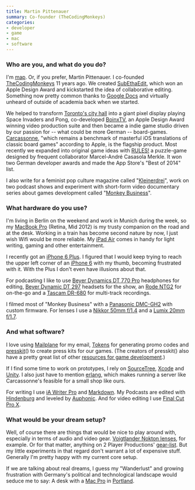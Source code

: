 ```yaml
---
title: Martin Pittenauer
summary: Co-founder (TheCodingMonkeys)
categories:
- developer
- game
- mac
- software
---
```


### Who are you, and what do you do?

I'm [map](http://twitter.com/map "Martin's Twitter account."). Or, if you prefer, Martin Pittenauer. I co-founded [TheCodingMonkeys](http://codingmonkeys.de/ "A Mac and iOS development house.") 11 years ago. We created [SubEthaEdit][], which won an Apple Design Award and kickstarted the idea of collaborative editing. Something now pretty common thanks to [Google Docs][google-docs] and virtually unheard of outside of academia back when we started.

We helped to transform [Toronto's city hall](https://vimeo.com/6175371/ "A Vimeo video of the Stereoscope installation.") into a giant pixel display playing Space Invaders and Pong, co-developed [BoinxTV][], an Apple Design Award winning video production suite and then became a indie game studio driven by our passion for -- what could be more German -- board-games. [Carcassonne][carcassonne-ios], "which remains a benchmark of masterful iOS translations of classic board games" according to Apple, is the flagship product. Most recently we expanded into original game ideas with [RULES!][rules-ios] a puzzle-game designed by frequent collaborator Marcel-André Casasola Merkle. It won two German developer awards and made the App Store's "Best of 2014" list.

I also write for a feminist pop culture magazine called "[Kleinerdrei](http://kleinerdrei.org/ "A German feminist pop culture magazine.")", work on two podcast shows and experiment with short-form video documentary series about games development called "[Monkey Business](https://www.youtube.com/playlist?list=PLYhEK9exwoaagDnDphIBumnigtAe3gPpL "A YouTube playlist of the Monkey Business documentary series.")".

### What hardware do you use?

I'm living in Berlin on the weekend and work in Munich during the week, so my [MacBook Pro][macbook-pro] (Retina, Mid 2012) is my trusty companion on the road and at the desk. Working in a train has become second nature by now, I just wish Wifi would be more reliable. My [iPad Air][ipad-air] comes in handy for light writing, gaming and other entertainment.

I recently got an [iPhone 6 Plus][iphone-6-plus]. I figured that I would keep trying to reach the upper left corner of an [iPhone 6][iphone-6] with my thumb, becoming frustrated with it. With the Plus I don't even have illusions about that.

For podcasting I like to use [Beyer Dynamics DT 770 Pro][dt-770-pro] headphones for editing, [Beyer Dynamic DT 297][dt-297] headsets for the show, an [Rode NTG2][ntg2] for on-the-go and a [Tascam DR-680][dr-680] for multi-track recordings.

I filmed most of "Monkey Business" with a [Panasonic DMC-GH2][lumix-dmc-gh2] with custom firmware. For lenses I use a [Nikkor 50mm f/1.4][af-nikkor-50mm-f1.4d] and a [Lumix 20mm f/1.7][lumix-g-20mm-f1.7-asph].

### And what software?

I love using [Mailplane][] for my email, [Tokens][] for generating promo codes and [presskit][]() to create press kits for our games. (The creators of presskit() also have a pretty great list of other [resources for game development](http://www.vlambeer.com/toolkit/ "A list of tools and resources for game development.").)

If I find some time to work on prototypes, I rely on [SourceTree][], [Xcode][] and [Unity][]. I also just have to mention [erlang][], which makes running a server like Carcassonne's feasible for a small shop like ours.

For writing I use [iA Writer Pro][ia-writer] and [Markdown][]. My Podcasts are edited with [Hindenburg][] and leveled by [Auphonic][]. And for video editing I use [Final Cut Pro X][final-cut-pro-x].

### What would be your dream setup?

Well, of course there are things that would be nice to play around with, especially in terms of audio and video gear. [Voigtlander Nokton lenses][nokton-25mm-f0.95-type-ii], for example. Or for that matter, anything on 2 Player Productions' [gear-list](http://2playerproductions.com/blog/levering/408-gear "A list of the gear used by 2 Player Productions."). But my little experiments in that regard don't warrant a lot of expensive stuff. Generally I'm pretty happy with my current core setup. 

If we are talking about real dreams, I guess my "Wanderlust" and growing frustration with Germany's political and technological landscape would seduce me to say: A desk with a [Mac Pro][mac-pro] in [Portland](http://thebelmontgoats.org/ "A group of cute goats in Portland, Oregon.").

[iphone-6]: https://en.wikipedia.org/wiki/IPhone_6 "A smartphone."
[ipad-air]: https://en.wikipedia.org/wiki/IPad_Air "A tablet device."
[iphone-6-plus]: https://en.wikipedia.org/wiki/IPhone_6 "A large smartphone."
[ntg2]: http://www.rodemic.com/microphones/ntg-2 "A condenser shotgun microphone."
[nokton-25mm-f0.95-type-ii]: https://www.dpreview.com/products/voigtlander/lenses/voigtlander_25_0p95_m43_ii "A micro four thirds lens."
[af-nikkor-50mm-f1.4d]: https://www.nikonusa.com/en/Nikon-Products/Product/Camera-Lenses/1902/AF-NIKKOR-50mm-f%252F1.4D.html "A camera lens."
[macbook-pro]: https://www.apple.com/macbook-pro/ "A laptop."
[mac-pro]: https://www.apple.com/mac-pro/ "The Intel-based Mac tower computer."
[dt-770-pro]: https://north-america.beyerdynamic.com/shop/hah/headphones-and-headsets/studio-and-stage/studio-headphones/dt-770-pro.html "Closed headphones."
[dr-680]: http://tascam.com/product/dr-680/ "A multi-channel portable audio recorder."
[dt-297]: https://beyerdynamic.factoryoutletstore.com/details/59864/beyerdynamic-ams-dt-297-pv-mkII.html "A microphone headset."
[lumix-g-20mm-f1.7-asph]: http://panasonic.net/avc/lumix/systemcamera/gms/lens/g_20.html "A lens."
[lumix-dmc-gh2]: https://en.wikipedia.org/wiki/Panasonic_Lumix_DMC-GH2 "A Micro Four Thirds DSLR camera."
[rules-ios]: https://rulesgame.net/ "A puzzle game."
[unity]: https://unity3d.com/unity/ "A cross-platform game development tool."
[ia-writer]: https://ia.net/writer/updates/ia-writer-for-mac "A full-screen writing tool for the Mac."
[google-docs]: https://en.wikipedia.org/wiki/Google_Docs "A web-based office suite."
[tokens]: http://usetokens.com/ "A Mac OS X application for generating and tracking App Store tokens."
[sourcetree]: https://www.sourcetreeapp.com/ "A Mac GUI client for Git, Subversion and Mercurial."
[subethaedit]: https://www.codingmonkeys.de/subethaedit/ "A collaborative text editor for the Mac."
[auphonic]: https://auphonic.com/ "A service for analysing and optimising audio."
[final-cut-pro-x]: https://en.wikipedia.org/wiki/Final_Cut_Pro_X "A nonlinear video editor."
[hindenburg]: https://hindenburg.com/ "A suite of tools for editing radio and podcasts."
[mailplane]: https://mailplaneapp.com/ "A Mac desktop client for Gmail."
[markdown]: https://daringfireball.net/projects/markdown/ "An email-like format for marking up text."
[carcassonne-ios]: https://carcassonneapp.com/ "A tile game."
[xcode]: https://en.wikipedia.org/wiki/Xcode "An IDE for Mac developers."
[erlang]: http://www.erlang.org/ "A programming language invented by Ericsson."
[boinxtv]: https://boinx.com/boinxtv/ "Live video production software for Mac OS X."
[presskit]: http://dopresskit.com/ "A tool for generating press pages for game developers."
